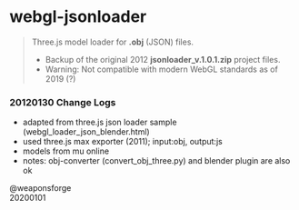 # webgl-jsonloader

> Three.js model loader for **.obj** (JSON) files.  
> - Backup of the original 2012 **jsonloader_v.1.0.1.zip** project files.  
> - Warning: Not compatible with modern WebGL standards as of 2019 (?)

### 20120130 Change Logs
- adapted from three.js json loader sample (webgl_loader_json_blender.html)
- used three.js max exporter (2011); input:obj, output:js
- models from mu online
- notes: obj-converter (convert\_obj\_three.py) and blender plugin are also ok

@weaponsforge  
20200101
